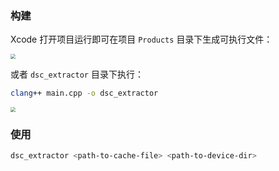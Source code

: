 ### 构建

Xcode 打开项目运行即可在项目 `Products` 目录下生成可执行文件：

<img src="https://image.jqz3.tech/blog/20210822170803.png" style="zoom: 50%;" />

或者 `dsc_extractor` 目录下执行：

``` bash
clang++ main.cpp -o dsc_extractor
```

<img src="https://image.jqz3.tech/blog/20210822171219.png" style="zoom:50%;" />

### 使用

``` bash
dsc_extractor <path-to-cache-file> <path-to-device-dir>
```

